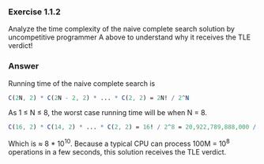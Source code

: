 ### Exercise 1.1.2
Analyze the time complexity of the naive complete search solution by
uncompetitive programmer A above to understand why it receives the TLE verdict!

### Answer
Running time of the naive complete search is

```mathematica
C(2N, 2) * C(2N - 2, 2) * ... * C(2, 2) = 2N! / 2^N
```

As 1 ≤ N ≤ 8, the worst case running time will be when N = 8.

``` mathematica
C(16, 2) * C(14, 2) * ... * C(2, 2) = 16! / 2^8 = 20,922,789,888,000 / 256 = 81,729,648,000
```

Which is ≈ 8 * 10<sup>10</sup>. Because a typical CPU can process 100M = 10<sup>8</sup> operations in a few seconds, this solution receives the TLE verdict.
